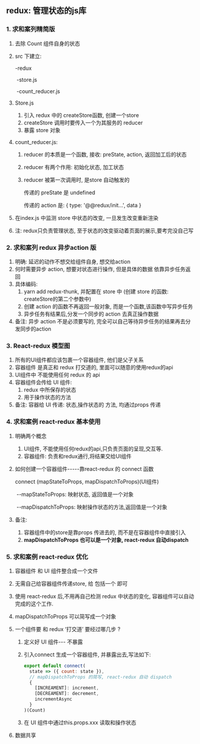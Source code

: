 ## redux: 管理状态的js库

### 1. 求和案列精简版

1. 去除 Count 组件自身的状态

2. src 下建立:

   -redux

   ​	-store.js

   ​	-count_reducer.js

3. Store.js

   1. 引入 redux 中的 createStore函数, 创建一个store
   2. createStore 调用时要传入一个为其服务的 reducer
   3. 暴露 store 对象

4. count_reducer.js:

   1. reducer 的本质是一个函数, 接收: preState, action, 返回加工后的状态

   2. reducer 有两个作用: 初始化状态, 加工状态

   3. reducer 被第一次调用时, 是store 自动触发的

      传递的 preState 是 undefined

      传递的 action 是: { type: '@@redux/init...', data }

5. 在index.js 中监测 store 中状态的改变, 一旦发生改变重新渲染 <App />

6. 注: redux只负责管理状态, 至于状态的改变驱动着页面的展示,要考完没自己写



### 2. 求和案列 redux 异步action 版

1. 明确: 延迟的动作不想交给组件自身, 想交给action
2. 何时需要异步 action, 想要对状态进行操作, 但是具体的数据 依靠异步任务返回
3. 具体编码:
   1. yarn add redux-thunk, 并配置在 store 中 (创建 store 的函数: createStore的第二个参数中)
   2. 创建 action 的函数不再返回一般对象, 而是一个函数,该函数中写异步任务
   3. 异步任务有结果后,分发一个同步的 action 去真正操作数据
4. 备注: 异步 action 不是必须要写的, 完全可以自己等待异步任务的结果再去分发同步的action



### 3. React-redux 模型图

1. 所有的UI组件都应该包裹一个容器组件, 他们是父子关系
2. 容器组件 是真正和 redux 打交道的, 里面可以随意的使用redux的api
3. UI组件中 不能使用任何 redux 的 api
4. 容器组件会传给 UI 组件: 
   1. redux 中所保存的状态
   2. 用于操作状态的方法
5. 备注: 容器给 UI 传递: 状态,操作状态的 方法, 均通过props 传递



### 4. 求和案例 react-redux 基本使用

1. 明确两个概念

   1. UI组件, 不能使用任何redux的api,只负责页面的呈现,交互等.
   2. 容器组件: 负责和redux通行,将结果交给UI组件

2. 如何创建一个容器组件-----靠react-redux 的 connect 函数

   connect (mapStateToProps, mapDispatchToProps)(UI组件)

   ​	--mapStateToProps: 映射状态, 返回值是一个对象

   ​	--mapDispatchToProps: 映射操作状态的方法,返回值是一个对象

3. 备注: 

   1. 容器组件中的store是靠props 传进去的, 而不是在容器组件中直接引入
   2. **mapDispatchToProps 也可以是一个对象, react-redux 自动dispatch**

### 5. 求和案例 react-redux 优化

1. 容器组件 和 UI 组件整合成一个文件

2. 无需自己给容器组件传递store, 给 <App /> 包括一个<Provider store={store} /> 即可

3. 使用 react-redux 后,不用再自己检测 redux 中状态的变化, 容器组件可以自动完成的这个工作.

4. mapDispatchToProps  可以简写成一个对象

5. 一个组件要 和 redux ‘打交道’ 要经过哪几步 ?

   1. 定义好 UI 组件--- 不暴露

   2. 引入connect 生成一个容器组件, 并暴露出去,写法如下:

      ```jsx
      export default connect(
        state => ({ count: state }),
        // mapDispatchToProps 的简写, react-redux 自动 dispatch
        {
          [INCREAMENT]: increment,
          [DECREAMENT]: decrement,
          incrementAsync
        }
      )(Count)
      ```

   3. 在 UI 组件中通过this.props.xxx 读取和操作状态
   
6. 数据共享 
